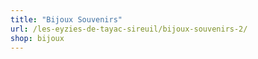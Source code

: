 ```yaml
---
title: "Bijoux Souvenirs"
url: /les-eyzies-de-tayac-sireuil/bijoux-souvenirs-2/
shop: bijoux
---
```

